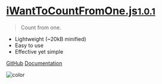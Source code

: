 # [iWantToCountFromOne.js<small>1.0.1</small>](/)

> Count from one.

- Lightweight (~20kB minified)
- Easy to use
- Effective yet simple

[GitHub](https://github.com/realcyguy/iwanttocountfromone.js/)
[Documentation](#iwanttocountfromonejs)

![color](#f0f4fa)
